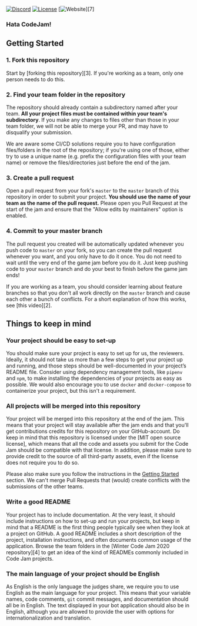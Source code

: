 [![Discord](https://img.shields.io/static/v1?label=Python%20Discord&logo=discord&message=%3E40k%20members&color=%237289DA&logoColor=white)](https://discord.gg/2B963hn)
[![License](https://img.shields.io/github/license/python-discord/bot)](LICENSE)
[![Website](https://img.shields.io/badge/website-visit-brightgreen)][7]

### Hata CodeJam!

## Getting Started

### 1. Fork this repository

Start by [forking this repository][3]. If you're working as a team, only one person needs to do this.

### 2. Find your team folder in the repository

The repository should already contain a subdirectory named after your team. **All your project files must be contained within your team's subdirectory**. If you make any changes to files other than those in your team folder, we will not be able to merge your PR, and may have to disqualify your submission.

We are aware some CI/CD solutions require you to have configuration files/folders in the root of the repository; if you're using one of those, either try to use a unique name (e.g. prefix the configuration files with your team name) or remove the files/directories just before the end of the jam.

### 3. Create a pull request

Open a pull request from your fork's `master` to the `master` branch of this repository in order to submit your project. **You should use the name of your team as the name of the pull request.** Please open you Pull Request at the start of the jam and ensure that the "Allow edits by maintainers" option is enabled. 

### 4. Commit to your master branch

The pull request you created will be automatically updated whenever you push code to `master` on your fork, so you can create the pull request whenever you want, and you only have to do it once. You do not need to wait until the very end of the game jam before you do it. Just keep pushing code to your `master` branch and do your best to finish before the game jam ends!

If you are working as a team, you should consider learning about feature branches so that you don't all work directly on the `master` branch and cause each other a bunch of conflicts. For a short explanation of how this works, see [this video][2].

## Things to keep in mind

### Your project should be easy to set-up
You should make sure your project is easy to set up for us, the reviewers. Ideally, it should not take us more than a few steps to get your project up and running, and those steps should be well-documented in your project’s README file. Consider using dependency management tools, like `pipenv` and `npm`, to make installing the dependencies of your projects as easy as possible. We would also encourage you to use `docker` and `docker-compose` to containerize your project, but this isn't a requirement.

### All projects will be merged into this repository
Your project will be merged into this repository at the end of the jam. This means that your project will stay available after the jam ends and that you'll get contributions credits for this repository on your GitHub-account. Do keep in mind that this repository is licensed under the [MIT open source license], which means that all the code and assets you submit for the Code Jam should be compatible with that license. In addition, please make sure to provide credit to the source of all third-party assets, even if the license does not require you to do so. 

Please also make sure you follow the instructions in the [Getting Started](#getting-started) section. We can't merge Pull Requests that (would) create conflicts with the submissions of the other teams.

### Write a good README
Your project has to include documentation. At the very least, it should include instructions on how to set-up and run your projects, but keep in mind that a README is the first thing people typically see when they look at a project on GitHub. A good README includes a short description of the project, installation instructions, and often documents common usage of the application. Browse the team folders in the [Winter Code Jam 2020 repository][4] to get an idea of the kind of READMEs commonly included in Code Jam projects.

### The main language of your project should be English
As English is the only language the judges share, we require you to use English as the main language for your project. This means that your variable names, code comments, `git` commit messages, and documentation should all be in English. The text displayed in your bot application should also be in English, although you are allowed to provide the user with options for internationalization and translation.
